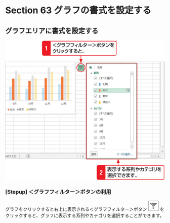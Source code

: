 # Section 63 グラフの書式を設定する

## グラフエリアに書式を設定する

![](008.png)

### [Stepup] ＜グラフフィルター＞ボタンの利用

グラフをクリックすると右上に表示される＜グラフフィルター＞ボタン ![](icon_gfilter.png) をクリックすると、グラフに表示する系列やカテゴリを選択することができます。
